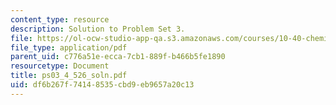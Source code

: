 ```yaml
---
content_type: resource
description: Solution to Problem Set 3.
file: https://ol-ocw-studio-app-qa.s3.amazonaws.com/courses/10-40-chemical-engineering-thermodynamics-fall-2003/df6b267f74148535cbd9eb9657a20c13_ps03_4_526_soln.pdf
file_type: application/pdf
parent_uid: c776a51e-ecca-7cb1-889f-b466b5fe1890
resourcetype: Document
title: ps03_4_526_soln.pdf
uid: df6b267f-7414-8535-cbd9-eb9657a20c13
---
```

